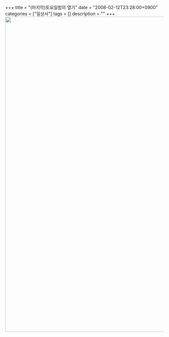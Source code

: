 +++
title = "(마지막)토요일밤의 열기"
date = "2008-02-12T23:28:00+0900"
categories = ["일상사"]
tags = []
description = ""
+++
<span class="copyright_entry" style="display:block;" title="(마지막)토요일밤의 열기@@**@@http://shed.egloos.com/1711599"></span>
<img border="0" onmouseover="this.style.cursor='pointer'" alt="" src="/attachment/1711599_1.jpg" width="600" height="1000" onclick="Control.Modal.openDialog(this, event, 'http://pds9.egloos.com/pds/200802/12/82/a0003782_47b1acd5e9545.jpg', 600, 1000);"> 
<!--
       <rdf:RDF xmlns:rdf="http://www.w3.org/1999/02/22-rdf-syntax-ns#"
		    xmlns:dc="http://purl.org/dc/elements/1.1/"
		    xmlns:trackback="http://madskills.com/public/xml/rss/module/trackback/">
       <rdf:Description
	        rdf:about="http://shed.egloos.com/1711599"
	        dc:identifier="http://shed.egloos.com/1711599"
	        dc:title="(마지막)토요일밤의 열기"
	        trackback:ping="http://shed.egloos.com/tb/1711599"/>
       </rdf:RDF>
       -->

<ul></ul>